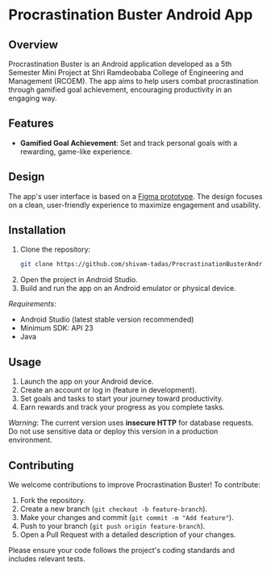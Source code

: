 # Procrastination Buster Android App

## Overview
Procrastination Buster is an Android application developed as a 5th Semester Mini Project at Shri Ramdeobaba College of Engineering and Management (RCOEM). The app aims to help users combat procrastination through gamified goal achievement, encouraging productivity in an engaging way.

## Features
- **Gamified Goal Achievement**: Set and track personal goals with a rewarding, game-like experience.

## Design
The app's user interface is based on a [Figma prototype](https://www.figma.com/design/wkH9evsH82NPaw4kk1smCQ/Mini-Project-5th-Sem?node-id=0-1&t=hAxnHE3QKAHqene3-1). The design focuses on a clean, user-friendly experience to maximize engagement and usability.

## Installation
1. Clone the repository:
   ```bash
   git clone https://github.com/shivam-tadas/ProcrastinationBusterAndroid.git
   ```
2. Open the project in Android Studio.
3. Build and run the app on an Android emulator or physical device.

*Requirements*:
- Android Studio (latest stable version recommended)
- Minimum SDK: API 23
- Java

## Usage
1. Launch the app on your Android device.
2. Create an account or log in (feature in development).
3. Set goals and tasks to start your journey toward productivity.
4. Earn rewards and track your progress as you complete tasks.

*Warning*: The current version uses **insecure HTTP** for database requests. Do not use sensitive data or deploy this version in a production environment.

## Contributing
We welcome contributions to improve Procrastination Buster! To contribute:
1. Fork the repository.
2. Create a new branch (`git checkout -b feature-branch`).
3. Make your changes and commit (`git commit -m "Add feature"`).
4. Push to your branch (`git push origin feature-branch`).
5. Open a Pull Request with a detailed description of your changes.

Please ensure your code follows the project's coding standards and includes relevant tests.

